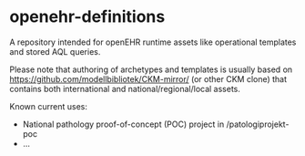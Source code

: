 # openehr-definitions

A repository intended for openEHR runtime assets like operational templates and stored AQL queries.

Please note that authoring of archetypes and templates is usually based on https://github.com/modellbibliotek/CKM-mirror/ (or other CKM clone) that contains both international and national/regional/local assets.

Known current uses:
- National pathology proof-of-concept (POC) project in /patologiprojekt-poc
- ...
